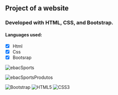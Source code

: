 ## Project of a website 
### Developed with HTML, CSS, and Bootstrap.

#### Languages used:
- [x] Html
- [x] Css
- [x] Bootsrap

![ebacSports](https://github.com/user-attachments/assets/08eeca4d-64b9-45dd-aa97-b9f17d36cfd7)

![ebacSportsProdutos](https://github.com/user-attachments/assets/2042a6e1-4790-432f-b006-5fc65c9a6765)

![Bootstrap](https://img.shields.io/badge/bootstrap-%238511FA.svg?style=for-the-badge&logo=bootstrap&logoColor=white)
![HTML5](https://img.shields.io/badge/html5-%23E34F26.svg?style=for-the-badge&logo=html5&logoColor=white)
![CSS3](https://img.shields.io/badge/css3-%231572B6.svg?style=for-the-badge&logo=css3&logoColor=white)


